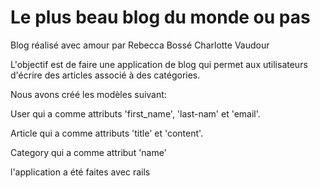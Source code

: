 # Le plus beau blog du monde ou pas

Blog réalisé avec amour par 
Rebecca Bossé
Charlotte Vaudour

L'objectif est de faire une application de blog qui permet aux utilisateurs d'écrire des articles associé à des catégories.

Nous avons créé les modèles suivant:

User qui a comme attributs 'first_name', 'last-nam' et 'email'.

Article qui a comme attributs 'title' et 'content'.

Category qui a comme attribut 'name'

l'application a été faites avec rails 
